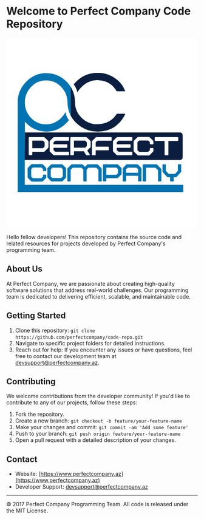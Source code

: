 # Welcome to Perfect Company Code Repository

![Perfect Company Logo](logo.png)

Hello fellow developers! This repository contains the source code and related resources for projects developed by Perfect Company's programming team.

## About Us

At Perfect Company, we are passionate about creating high-quality software solutions that address real-world challenges. Our programming team is dedicated to delivering efficient, scalable, and maintainable code.


## Getting Started

1. Clone this repository: `git clone https://github.com/perfectcompany/code-repo.git`
2. Navigate to specific project folders for detailed instructions.
3. Reach out for help: If you encounter any issues or have questions, feel free to contact our development team at [devsupport@perfectcompany.az](mailto:devsupport@perfectcompany.az).

## Contributing

We welcome contributions from the developer community! If you'd like to contribute to any of our projects, follow these steps:
1. Fork the repository.
2. Create a new branch: `git checkout -b feature/your-feature-name`
3. Make your changes and commit: `git commit -am 'Add some feature'`
4. Push to your branch: `git push origin feature/your-feature-name`
5. Open a pull request with a detailed description of your changes.

## Contact

- Website: [https://www.perfectcompany.az](https://www.perfectcompany.az)
- Developer Support: [devsupport@perfectcompany.az](mailto:devsupport@perfectcompany.az)


---
© 2017 Perfect Company Programming Team. All code is released under the MIT License.
